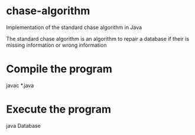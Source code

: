 # chase-algorithm
Implementation of the standard chase algorithm in Java

The standard chase algorithm is an algorithm to repair a database if their is missing information or wrong information


# Compile the program
javac *.java

# Execute the program
java Database
